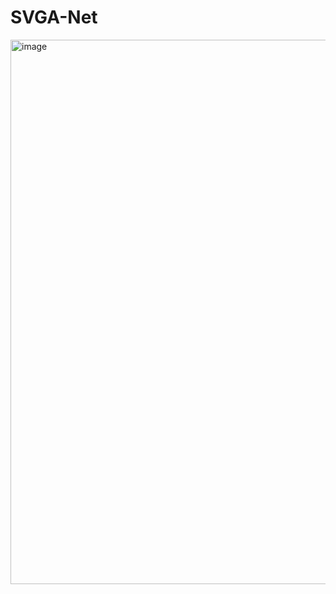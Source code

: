 # SVGA-Net
<img width="871" alt="image" src="https://github.com/hithqd/SVGA-Net/assets/37433515/23c8d70c-ecb6-4ecd-8cff-a2c46c2546a7">
